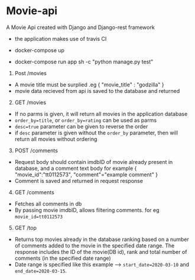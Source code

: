 # Movie-api

A Movie Api created with Django and Django-rest framework
- the application makes use of travis CI



<!-- Running the appliction  -->
- docker-compose up 


<!-- To Run tests -->
- docker-compose run app sh -c "python manage.py test"

<!-- End points -->
1. Post /movies
- A movie title must be surplied .eg
{
    "movie_title" : "godzilla"
}
- movie data recieved from api is saved to the database and returned 



2. GET /movies
- If no parms is given, it will return all movies in the application database
- `order_by=title`, or `order_by=rating` can be used as parms
- `desc=true` parameter can be given to reverse the order
- if `desc` parameter is given without the `order_by` parameter, then will return all movies without ordering

3. POST /comments
- Request body should contain imdbID of movie already present in database, and a comment text body
for example 
{ "movie_id":"tt0112573",
 "comment"="example comment"
 }
- Comment is saved and returned in request response

4. GET /comments
- Fetches  all comments in db
- By passing movie imdbID, allows filtering comments. for eg `movie_id=tt0112573` 

5. GET /top
- Returns top movies already in the database ranking based on a number of comments added to the movie
 in the specified date range. The response includes the ID of the movie(DB id), rank and total number of comments (in the specified date range)
 - Date range is specified like this example --> `start_date=2020-03-10` and `end_date=2020-03-15`.
